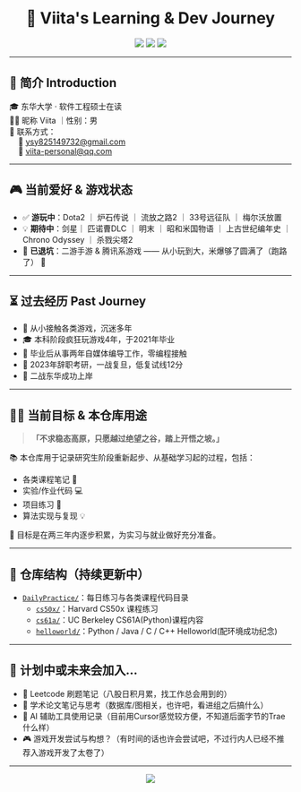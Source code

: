 <h1 align="center">🌌 Viita's Learning & Dev Journey</h1>

<p align="center">
  <img src="https://img.shields.io/badge/School-Donghua%20University-blue?style=flat-square" />
  <img src="https://img.shields.io/badge/Nickname-Viita-purple?style=flat-square" />
  <img src="https://img.shields.io/badge/Status-CS%20Grad%20Student-brightgreen?style=flat-square" />
</p>

---

## 📌 简介 Introduction

🎓 东华大学 · 软件工程硕士在读  
🧑‍💻 昵称 Viita ｜性别：男  
📧 联系方式：  
&nbsp;&nbsp;&nbsp;&nbsp;📮 ysy825149732@gmail.com  
&nbsp;&nbsp;&nbsp;&nbsp;📮 viita-personal@qq.com

---

## 🎮 当前爱好 & 游戏状态

- ✅ **游玩中**：Dota2 ｜ 炉石传说 ｜ 流放之路2 ｜ 33号远征队 ｜ 梅尔沃放置  
- 💡 **期待中**：剑星｜ 匹诺曹DLC ｜ 明末 ｜ 昭和米国物语 ｜ 上古世纪编年史 ｜ Chrono Odyssey ｜ 杀戮尖塔2
- 🔕 **已退坑**：二游手游 & 腾讯系游戏 —— 从小玩到大，米爆够了圆满了（跑路了） 🙏

---

## ⏳ 过去经历 Past Journey

- 🧒 从小接触各类游戏，沉迷多年  
- 🎓 本科阶段疯狂玩游戏4年，于2021年毕业  
- 🎥 毕业后从事两年自媒体编导工作，零编程接触  
- 🎯 2023年辞职考研，一战复旦，低复试线12分 
- 🏁 二战东华成功上岸 

---

## 🧗‍♂️ 当前目标 & 本仓库用途

> **「不求稳态高原，只愿越过绝望之谷，踏上开悟之坡。」**

📚 本仓库用于记录研究生阶段重新起步、从基础学习起的过程，包括：

- 各类课程笔记 📝  
- 实验/作业代码 💻  
- 项目练习 🌱  
- 算法实现与复现 💡  

🎯 目标是在两三年内逐步积累，为实习与就业做好充分准备。

---

## 📂 仓库结构（持续更新中）

- [`DailyPractice/`](./)：每日练习与各类课程代码目录  
  - [`cs50x/`](./cs50x/)：Harvard CS50x 课程练习  
  - [`cs61a/`](./cs61a/)：UC Berkeley CS61A(Python)课程内容  
  - [`helloworld/`](./helloworld/)：Python / Java / C / C++ Helloworld(配环境成功纪念)

---

## 🧩 计划中或未来会加入...

- 📘 Leetcode 刷题笔记（八股日积月累，找工作总会用到的）
- 📄 学术论文笔记与思考（数据库/图相关，也许吧，看进组之后搞什么）  
- 🤖 AI 辅助工具使用记录（目前用Cursor感觉较方便，不知道后面字节的Trae什么样） 
- 🎮 游戏开发尝试与构想？（有时间的话也许会尝试吧，不过行内人已经不推荐入游戏开发了太卷了）

---

<p align="center">
  <img src="https://capsule-render.vercel.app/api?type=waving&height=150&text=Thanks%20for%20visiting!&fontAlign=50&fontColor=ffffff&colorGradient=blue" />
</p>
